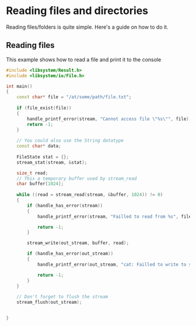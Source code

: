 # Reading files and directories

Reading files/folders is quite simple. Here's a guide on how to do it.

## Reading files
This example shows how to read a file and print it to the console

```c++
#include <libsystem/Result.h>
#include <libsystem/io/File.h>

int main()
{
    const char* file = "/at/some/path/file.txt";
    
    if (file_exist(file))
    {
        handle_printf_error(stream, "Cannot access file \"%s\"", file);
        return -1;
    }
    
    // You could also use the String datatype
    const char* data;
    
    FileState stat = {};
    stream_stat(stream, &stat);

    size_t read;
    // This a temporary buffer used by stream_read
    char buffer[1024];
    
    while ((read = stream_read(stream, &buffer, 1024)) != 0)
    {
        if (handle_has_error(stream))
        {
            handle_printf_error(stream, "Failled to read from %s", file);

            return -1;
        }

        stream_write(out_stream, buffer, read);

        if (handle_has_error(out_stream))
        {
            handle_printf_error(out_stream, "cat: Failled to write to stdout");

            return -1;
        }
    }
    
    // Don't forget to flush the stream
    stream_flush(out_stream);


}
